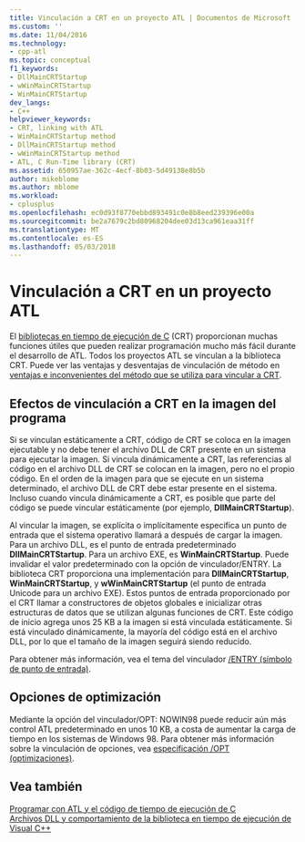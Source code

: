 ```yaml
---
title: Vinculación a CRT en un proyecto ATL | Documentos de Microsoft
ms.custom: ''
ms.date: 11/04/2016
ms.technology:
- cpp-atl
ms.topic: conceptual
f1_keywords:
- DllMainCRTStartup
- wWinMainCRTStartup
- WinMainCRTStartup
dev_langs:
- C++
helpviewer_keywords:
- CRT, linking with ATL
- WinMainCRTStartup method
- DllMainCRTStartup method
- wWinMainCRTStartup method
- ATL, C Run-Time library (CRT)
ms.assetid: 650957ae-362c-4ecf-8b03-5d49138e8b5b
author: mikeblome
ms.author: mblome
ms.workload:
- cplusplus
ms.openlocfilehash: ec0d93f8770ebbd893491c0e8b8eed239396e00a
ms.sourcegitcommit: be2a7679c2bd80968204dee03d13ca961eaa31ff
ms.translationtype: MT
ms.contentlocale: es-ES
ms.lasthandoff: 05/03/2018
---
```

# <a name="linking-to-the-crt-in-your-atl-project"></a>Vinculación a CRT en un proyecto ATL
El [bibliotecas en tiempo de ejecución de C](../c-runtime-library/crt-library-features.md) (CRT) proporcionan muchas funciones útiles que pueden realizar programación mucho más fácil durante el desarrollo de ATL. Todos los proyectos ATL se vinculan a la biblioteca CRT. Puede ver las ventajas y desventajas de vinculación de método en [ventajas e inconvenientes del método que se utiliza para vincular a CRT](../atl/benefits-and-tradeoffs-of-the-method-used-to-link-to-the-crt.md).  
  
## <a name="effects-of-linking-to-the-crt-on-your-program-image"></a>Efectos de vinculación a CRT en la imagen del programa  
 Si se vinculan estáticamente a CRT, código de CRT se coloca en la imagen ejecutable y no debe tener el archivo DLL de CRT presente en un sistema para ejecutar la imagen. Si vincula dinámicamente a CRT, las referencias al código en el archivo DLL de CRT se colocan en la imagen, pero no el propio código. En el orden de la imagen para que se ejecute en un sistema determinado, el archivo DLL de CRT debe estar presente en el sistema. Incluso cuando vincula dinámicamente a CRT, es posible que parte del código se puede vincular estáticamente (por ejemplo, **DllMainCRTStartup**).  
  
 Al vincular la imagen, se explícita o implícitamente especifica un punto de entrada que el sistema operativo llamará a después de cargar la imagen. Para un archivo DLL, es el punto de entrada predeterminado **DllMainCRTStartup**. Para un archivo EXE, es **WinMainCRTStartup**. Puede invalidar el valor predeterminado con la opción de vinculador/ENTRY. La biblioteca CRT proporciona una implementación para **DllMainCRTStartup**, **WinMainCRTStartup**, y **wWinMainCRTStartup** (el punto de entrada Unicode para un archivo EXE). Estos puntos de entrada proporcionado por el CRT llamar a constructores de objetos globales e inicializar otras estructuras de datos que se utilizan algunas funciones de CRT. Este código de inicio agrega unos 25 KB a la imagen si está vinculada estáticamente. Si está vinculado dinámicamente, la mayoría del código está en el archivo DLL, por lo que el tamaño de la imagen seguirá siendo reducido.  
  
 Para obtener más información, vea el tema del vinculador [/ENTRY (símbolo de punto de entrada)](../build/reference/entry-entry-point-symbol.md).  
  
## <a name="optimization-options"></a>Opciones de optimización  
 Mediante la opción del vinculador/OPT: NOWIN98 puede reducir aún más control ATL predeterminado en unos 10 KB, a costa de aumentar la carga de tiempo en los sistemas de Windows 98. Para obtener más información sobre la vinculación de opciones, vea [especificación /OPT (optimizaciones)](../build/reference/opt-optimizations.md).  
  
## <a name="see-also"></a>Vea también  
 [Programar con ATL y el código de tiempo de ejecución de C](../atl/programming-with-atl-and-c-run-time-code.md)   
 [Archivos DLL y comportamiento de la biblioteca en tiempo de ejecución de Visual C++](../build/run-time-library-behavior.md)

